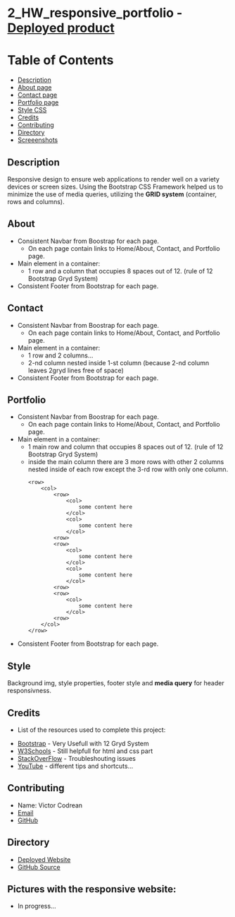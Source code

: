 # 2_HW_responsive_portfolio - [Deployed product](https://victorcodrean.github.io/2_HW_responsive_portfolio/)

# Table of Contents

- [Description](#Description)
- [About page](#About)
- [Contact page](#Contact)
- [Portfolio page](#Portfolio)
- [Style CSS](#Style)
- [Credits](#Credits)
- [Contributing](#Contributing)
- [Directory](#Directory)
- [Screeenshots](#Pictures)

## Description
Responsive design to ensure web applications to render well on a variety devices or screen sizes. Using the Bootstrap CSS Framework helped us to minimize the use of media queries, utilizing the **GRID system** (container, rows and columns).

## About
* Consistent Navbar from Boostrap for each page.
    *  On each page contain links to Home/About, Contact, and Portfolio page.
* Main element in a container:
    * 1 row and a column that occupies 8 spaces out of 12. (rule of 12 Bootstrap Gryd System)
* Consistent Footer from Bootstrap for each page.

## Contact
* Consistent Navbar from Boostrap for each page.
    *  On each page contain links to Home/About, Contact, and Portfolio page.
* Main element in a container:
    * 1 row and 2 columns...
    * 2-nd column nested inside 1-st column (because 2-nd column leaves 2gryd lines free    of space)
* Consistent Footer from Bootstrap for each page.

## Portfolio
* Consistent Navbar from Boostrap for each page.
    *  On each page contain links to Home/About, Contact, and Portfolio page.
* Main element in a container:
    * 1 main row and column that occupies 8 spaces out of 12. (rule of 12 Bootstrap Gryd System)
    * inside the main column there are 3 more rows with other 2 columns nested inside of each row except the 3-rd row with only one column.
        ```
        <row>
            <col>
                <row>
                    <col>
                        some content here
                    </col>
                    <col>
                        some content here
                    </col>
                <row>
                <row>
                    <col>
                        some content here
                    </col>
                    <col>
                        some content here
                    </col>
                <row>
                <row>
                    <col>
                        some content here
                    </col>
                <row>
            </col>
        </row>
        ```
* Consistent Footer from Bootstrap for each page.

## Style
Background img, style properties, footer style and  **media query** for header responsivness.

## Credits
* List of the resources used to complete this project:
- [Bootstrap](https://getbootstrap.com/) - Very Usefull with 12 Gryd System
- [W3Schools](https://www.w3schools.com/) - Still helpfull for html and css part
- [StackOverFlow](https://stackoverflow.com/) - Troubleshouting issues
- [YouTube](https://www.youtube.com/) - different tips and shortcuts...

## Contributing
* Name: Victor Codrean
* [Email](CodreanVictor@gmail.com)
* [GitHub](https://github.com/VictorCodrean)

## Directory
* [Deployed Website](https://victorcodrean.github.io/2_HW_responsive_portfolio/)
* [GitHub Source](https://github.com/VictorCodrean/2_HW_responsive_portfolio)

## Pictures with the responsive website:
* In progress...